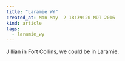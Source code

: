 ```yaml
---
title: "Laramie WY"
created_at: Mon May  2 18:39:20 MDT 2016
kind: article
tags:
  - laramie_wy
---
```


Jillian in Fort Collins, we could be in Laramie.

<!--
html boilerplate
<a href="" target="_blank"></a>
<img src="" width="400px">
<ul>
  <li></li>
</ul>
<pre>
</pre>
<pre><code>
</code></pre>
-->
